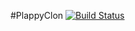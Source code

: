 #PlappyClon
[![Build Status](https://travis-ci.org/herrlock/Manga.svg?branch=master)](https://travis-ci.org/herrlock/Manga)
